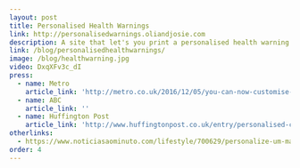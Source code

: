 ```yaml
---
layout: post
title: Personalised Health Warnings
link: http://personalisedwarnings.oliandjosie.com
description: A site that let's you print a personalised health warning label for your loved one's cigarettes.
link: /blog/personalisedhealthwarnings/
image: /blog/healthwarning.jpg
video: DxqXFv3c_dI
press:
  - name: Metro
    article_link: 'http://metro.co.uk/2016/12/05/you-can-now-customise-your-own-cigarette-packets-which-is-nice-6302293/'
  - name: ABC
    article_link: ''
  - name: Huffington Post
    article_link: 'http://www.huffingtonpost.co.uk/entry/personalised-cigarette-packets-quit-smoking_uk_5846909ce4b06a503248fefe'
otherlinks:
  - https://www.noticiasaominuto.com/lifestyle/700629/personalize-um-maco-de-tabaco-para-desincentivar-fumadores
order: 4
---
```

